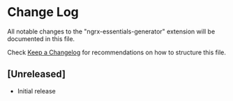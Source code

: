 # Change Log

All notable changes to the "ngrx-essentials-generator" extension will be documented in this file.

Check [Keep a Changelog](http://keepachangelog.com/) for recommendations on how to structure this file.

## [Unreleased]

- Initial release